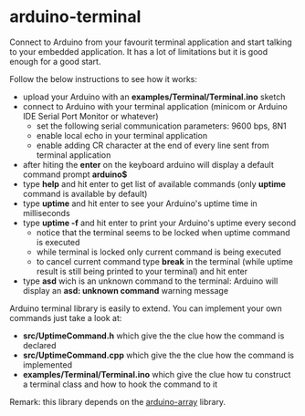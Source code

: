 # arduino-terminal
Connect to Arduino from your favourit terminal application and start talking to your embedded application. It has a lot of limitations but it is good enough for a good start.

Follow the below instructions to see how it works:
* upload your Arduino with an **examples/Terminal/Terminal.ino** sketch
* connect to Arduino with your terminal application (minicom or Arduino IDE Serial Port Monitor or whatever)
  * set the following serial communication parameters: 9600 bps, 8N1
  * enable local echo in your terminal application
  * enable adding CR character at the end of every line sent from terminal application 
* after hiting the **enter** on the keyboard arduino will display a default command prompt **arduino$**
* type **help** and hit enter to get list of available commands (only **uptime** command is available by default)
* type **uptime** and hit enter to see your Arduino's uptime time in milliseconds
* type **uptime -f** and hit enter to print your Arduino's uptime every second
  * notice that the terminal seems to be locked when uptime command is executed
  * while terminal is locked only current command is being executed
  * to cancel current command type **break** in the terminal (while uptime result is still being printed to your terminal) and hit enter
* type **asd** wich is an unknown command to the terminal: Arduino will display an **asd: unknown command** warning message

Arduino terminal library is easily to extend. You can implement your own commands just take a look at:
* **src/UptimeCommand.h** which give the the clue how the command is declared
* **src/UptimeCommand.cpp** which give the the clue how the command is implemented
* **examples/Terminal/Terminal.ino**  which give the clue how tu construct a terminal class and how to hook the command to it

Remark: this library depends on the [arduino-array](https://github.com/wmarkow/arduino-array) library.



